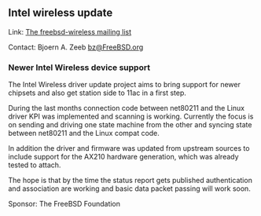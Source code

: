 ## Intel wireless update ##

Link:  [The freebsd-wireless mailing list](https://lists.freebsd.org/mailman/listinfo/freebsd-wireless)

Contact: Bjoern A. Zeeb <bz@FreeBSD.org>  

### Newer Intel Wireless device support ###

The Intel Wireless driver update project aims to bring support for
newer chipsets and also get station side to 11ac in a first step.

During the last months connection code between net80211 and the
Linux driver KPI was implemented and scanning is working.
Currently the focus is on sending and driving one state machine
from the other and syncing state between net80211 and the
Linux compat code.

In addition the driver and firmware was updated from upstream sources
to include support for the AX210 hardware generation, which was already
tested to attach.

The hope is that by the time the status report gets published
authentication and association are working and basic data packet passing
will work soon.

Sponsor: The FreeBSD Foundation
